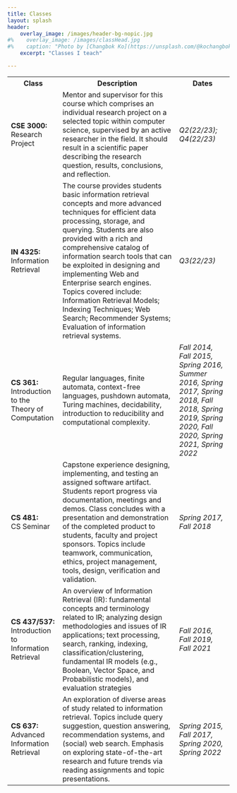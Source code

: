 ```yaml
---
title: Classes
layout: splash
header:
    overlay_image: /images/header-bg-nopic.jpg
#%    overlay_image: /images/classHead.jpg
#%    caption: "Photo by [Changbok Ko](https://unsplash.com/@kochangbok) on [Unsplash](https://unsplash.com/photos/F8t2VGnI47I)"
    excerpt: "Classes I teach"

---
```


 <table style="width:100%">
  <tr>
    <th>Class</th>
    <th>Description</th>
    <th>Dates</th>
        </tr>
  <tr>
      <td><b>CSE 3000:</b><br>Research Project</td>
    <td>Mentor and supervisor for this course which comprises an individual research project on a selected topic within computer science, supervised by an active researcher in the field. It should result in a scientific paper describing the research question, results, conclusions, and reflection.</td>
    <td><font size="3"><i>Q2(22/23); Q4(22/23)</i></font></td>
  </tr>
   <td><b>IN 4325:</b><br> Information Retrieval</td>
    <td> The course provides students basic information retrieval concepts and more advanced techniques for efficient data processing, storage, and querying. Students are also provided with a rich and comprehensive catalog of information search tools that can be exploited in designing and implementing Web and Enterprise search engines. Topics covered include: Information Retrieval Models; Indexing Techniques;
Web Search; Recommender Systems; Evaluation of information retrieval systems.
</td>
    <td><font size="3"><i>Q3(22/23)</i></font></td>
  </tr>
     <tr>
      <td><b>CS 361:</b><br>Introduction to the Theory of Computation</td>
    <td>Regular languages, finite automata, context-free languages, pushdown automata, Turing machines, decidability, introduction to reducibility and computational complexity.</td>
    <td><font size="3"><i>Fall 2014, Fall 2015, Spring 2016, Summer 2016, Spring 2017, Spring 2018, Fall 2018, Spring 2019, Spring 2020, Fall 2020, Spring 2021, Spring 2022</i></font></td>
  </tr>
       <tr>
    <td><b>CS 481:</b><br> CS Seminar</td>
    <td>Capstone experience designing, implementing, and testing an assigned software artifact. Students report progress via documentation, meetings and demos. Class concludes with a presentation and demonstration of the completed product to students, faculty and project sponsors. Topics include teamwork, communication, ethics, project management, tools, design, verification and validation.
</td>
    <td><font size="3"><i>Spring 2017, Fall 2018</i></font></td>
  </tr>
  <tr>
      <td><b>CS 437/537:</b><br> Introduction to Information Retrieval </td>
    <td>An overview of Information Retrieval (IR): fundamental concepts and terminology related to IR; analyzing design methodologies and issues of IR applications; text processing, search, ranking, indexing, classification/clustering, fundamental IR models (e.g., Boolean, Vector Space, and Probabilistic models), and evaluation strategies</td>
    <td><font size="3"><i>Fall 2016, Fall 2019, Fall 2021</i></font></td>
  </tr>

   <tr>
    <td><b>CS 637:</b><br> Advanced Information Retrieval </td>
    <td>An exploration of diverse areas of study related to information retrieval. Topics include query suggestion, question answering, recommendation systems, and (social) web search. Emphasis on exploring state-of-the-art research and future trends via reading assignments and topic presentations.</td>
    <td><font size="3"><i>Spring 2015, Fall 2017, Spring 2020, Spring 2022</i></font></td>
    </tr>
</table>
